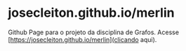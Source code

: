 # josecleiton.github.io/merlin

Github Page para o projeto da disciplina de Grafos. Acesse [https://josecleiton.github.io/merlin](clicando aqui).

